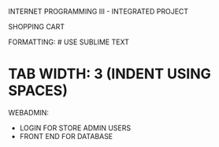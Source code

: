 INTERNET PROGRAMMING III - INTEGRATED PROJECT

SHOPPING CART

FORMATTING: 
	# USE SUBLIME TEXT
   # TAB WIDTH: 3 (INDENT USING SPACES)

WEBADMIN:
   - LOGIN FOR STORE ADMIN USERS 
   - FRONT END FOR DATABASE

